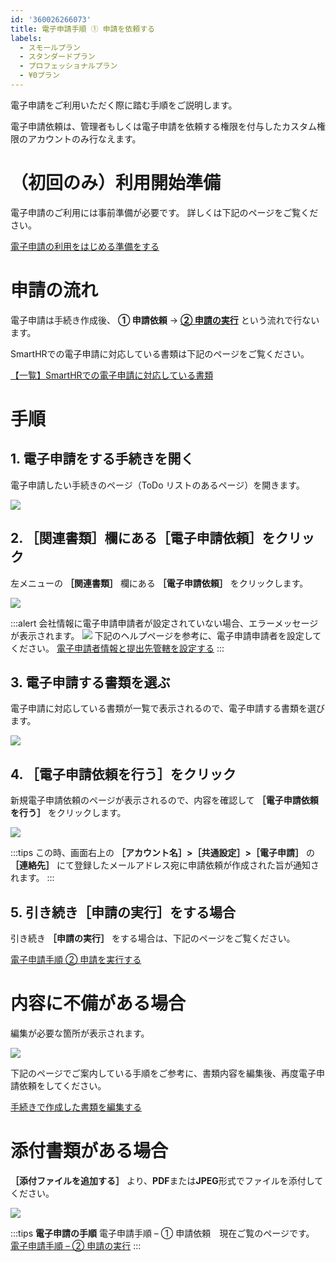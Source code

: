 ```yaml
---
id: '360026266073'
title: 電子申請手順 ① 申請を依頼する
labels:
  - スモールプラン
  - スタンダードプラン
  - プロフェッショナルプラン
  - ¥0プラン
---
```

電子申請をご利用いただく際に踏む手順をご説明します。

電子申請依頼は、管理者もしくは電子申請を依頼する権限を付与したカスタム権限のアカウントのみ行なえます。

# （初回のみ）利用開始準備

電子申請のご利用には事前準備が必要です。
詳しくは下記のページをご覧ください。

[電子申請の利用をはじめる準備をする](https://knowledge.smarthr.jp/hc/ja/articles/360026265713)

# 申請の流れ

電子申請は手続き作成後、 **① 申請依頼** → **[② 申請の実行](https://knowledge.smarthr.jp/hc/ja/articles/360026264453)** という流れで行ないます。

SmartHRでの電子申請に対応している書類は下記のページをご覧ください。

[【一覧】SmartHRでの電子申請に対応している書類](https://knowledge.smarthr.jp/hc/ja/articles/360026106514)

# 手順

## 1\. 電子申請をする手続きを開く

電子申請したい手続きのページ（ToDo リストのあるページ）を開きます。

![](./__________2021-10-01_13_04_28.png)

## 2\. ［関連書類］欄にある［電子申請依頼］をクリック

左メニューの **［関連書類］** 欄にある **［電子申請依頼］** をクリックします。

![](./__________2021-10-01_13_05_45.png)

:::alert
会社情報に電子申請申請者が設定されていない場合、エラーメッセージが表示されます。
![](./_____A1004____________SmartHR____________.png)
下記のヘルプページを参考に、電子申請申請者を設定してください。
[電子申請者情報と提出先管轄を設定する](https://knowledge.smarthr.jp/hc/ja/articles/360026104814)
:::

## 3\. 電子申請する書類を選ぶ

電子申請に対応している書類が一覧で表示されるので、電子申請する書類を選びます。

![](./__________2020_04_13_15_32.png)

## 4\. ［電子申請依頼を行う］をクリック

新規電子申請依頼のページが表示されるので、内容を確認して **［電子申請依頼を行う］** をクリックします。

![](./__________2021-09-29_17_59_24.png)

:::tips
この時、画面右上の **［アカウント名］>［共通設定］>［電子申請］** の **［連絡先］** にて登録したメールアドレス宛に申請依頼が作成された旨が通知されます。
:::

## 5\. 引き続き［申請の実行］をする場合

引き続き **［申請の実行］** をする場合は、下記のページをご覧ください。

[電子申請手順 ② 申請を実行する](https://knowledge.smarthr.jp/hc/ja/articles/360026264453)

# 内容に不備がある場合

編集が必要な箇所が表示されます。

![](./__________2021-10-01_13_13_41.png)

下記のページでご案内している手順をご参考に、書類内容を編集後、再度電子申請依頼をしてください。

[手続きで作成した書類を編集する](https://knowledge.smarthr.jp/hc/ja/articles/360026105774)

# 添付書類がある場合

 **［添付ファイルを追加する］** より、**PDF**または**JPEG**形式でファイルを添付してください。

![](./__________2022-01-28_17_16_20.png)

:::tips
**電子申請の手順**
電子申請手順 – ① 申請依頼　現在ご覧のページです。
[電子申請手順 – ② 申請の実行](https://knowledge.smarthr.jp/hc/ja/articles/360026264453)
:::
